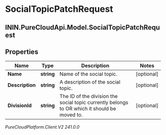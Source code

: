 # SocialTopicPatchRequest

## ININ.PureCloudApi.Model.SocialTopicPatchRequest

## Properties

|Name | Type | Description | Notes|
|------------ | ------------- | ------------- | -------------|
| **Name** | **string** | Name of the social topic. | [optional] |
| **Description** | **string** | A description of the social topic. | [optional] |
| **DivisionId** | **string** | The ID of the division the social topic currently belongs to OR which it should be moved to. | [optional] |



_PureCloudPlatform.Client.V2 241.0.0_
